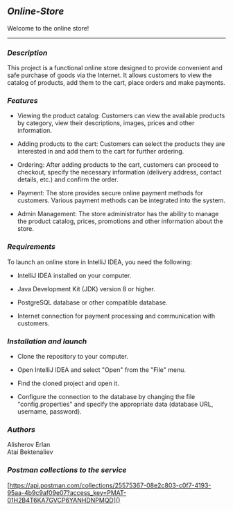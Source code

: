 
## *Online-Store*
Welcome to the online store!
___
### *Description*
This project is a functional online store designed to provide convenient and 
safe purchase of goods via the Internet. It allows customers to view the catalog 
of products, add them to the cart, place orders and make payments.

### *Features*

- Viewing the product catalog:
    Customers can view the available products by category, view their descriptions, images, prices and other information.


- Adding products to the cart:
    Customers can select the products they are interested in and add them to the cart for further ordering.


- Ordering:
    After adding products to the cart, customers can proceed to checkout, specify the necessary information (delivery address, contact details, etc.) and confirm the order.


- Payment:
    The store provides secure online payment methods for customers. Various payment methods can be integrated into the system.


- Admin Management:
    The store administrator has the ability to manage the product catalog, prices, promotions and other information about the store.

### *Requirements*
To launch an online store in IntelliJ IDEA, you need the following:

- IntelliJ IDEA installed on your computer.


- Java Development Kit (JDK) version 8 or higher.


- PostgreSQL database or other compatible database.


- Internet connection for payment processing and communication with customers.


### *Installation and launch*

- Clone the repository to your computer.


- Open IntelliJ IDEA and select "Open" from the "File" menu.


- Find the cloned project and open it.


- Configure the connection to the database by changing the file "config.properties" and specify the appropriate data (database URL, username, password).


### *Authors*
Alisherov Erlan <br/>
Atai Bektenaliev

### *Postman collections to the service*


[https://api.postman.com/collections/25575367-08e2c803-c0f7-4193-95aa-4b9c9af09e07?access_key=PMAT-01H2B4T6KA7GVCP6YANHDNPMQD]()

